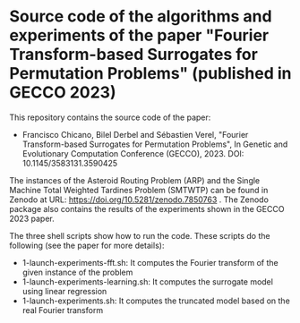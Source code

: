 # Source code of the algorithms and experiments of the paper "Fourier Transform-based Surrogates for Permutation Problems" (published in GECCO 2023)

This repository contains the source code of the paper:

* Francisco Chicano, Bilel Derbel and Sébastien Verel, "Fourier Transform-based Surrogates for Permutation Problems", In Genetic and Evolutionary Computation Conference (GECCO), 2023. DOI: 10.1145/3583131.3590425

The instances of the Asteroid Routing Problem (ARP) and the Single Machine Total Weighted Tardines Problem (SMTWTP) can be found in Zenodo at URL: https://doi.org/10.5281/zenodo.7850763
. The Zenodo package also contains the results of the experiments shown in the GECCO 2023 paper.

The three shell scripts show how to run the code. These scripts do the following (see the paper for more details):

* 1-launch-experiments-fft.sh: It computes the Fourier transform of the given instance of the problem
* 1-launch-experiments-learning.sh: It computes the surrogate model using linear regression
* 1-launch-experiments.sh: It computes the truncated model based on the real Fourier transform



